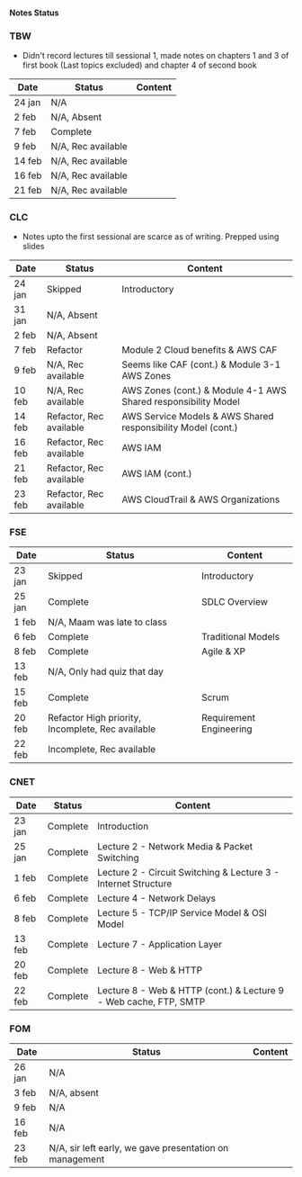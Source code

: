 #### Notes Status

### TBW
- Didn't record lectures till sessional 1, made notes on chapters 1 and 3 of first book (Last topics excluded) and chapter 4 of second book

| Date   | Status             | Content |
| ------ | ------------------ | ------- |
| 24 jan | N/A                |         |
| 2 feb  | N/A, Absent        |         |
| 7 feb  | Complete           |         |
| 9 feb  | N/A, Rec available |         |
| 14 feb | N/A, Rec available |         |
| 16 feb | N/A, Rec available |         |
| 21 feb | N/A, Rec available |         |

### CLC
- Notes upto the first sessional are scarce as of writing. Prepped using slides

| Date   | Status                  | Content                                              |
| ------ | ----------------------- | ---------------------------------------------------- |
| 24 jan | Skipped                 | Introductory                                         |
| 31 jan | N/A, Absent             |                                                      |
| 2 feb  | N/A, Absent             |                                                      |
| 7 feb  | Refactor                | Module 2 Cloud benefits & AWS CAF                    | 
| 9 feb  | N/A, Rec available      | Seems like CAF (cont.) & Module 3-1 AWS Zones           |
| 10 feb | N/A, Rec available      | AWS Zones (cont.) & Module 4-1 AWS Shared responsibility Model                                                |
| 14 feb | Refactor, Rec available | AWS Service Models & AWS Shared responsibility Model (cont.) |
| 16 feb | Refactor, Rec available | AWS IAM                                              |
| 21 feb | Refactor, Rec available | AWS IAM (cont.)                                      |
| 23 feb | Refactor, Rec available | AWS CloudTrail & AWS Organizations                   |


### FSE
| Date   | Status                                            | Content                 |
| ------ | ------------------------------------------------- | ----------------------- |
| 23 jan | Skipped                                           | Introductory            |
| 25 jan | Complete                                          | SDLC Overview           |
| 1 feb  | N/A, Maam was late to class                       |                         |
| 6 feb  | Complete                                          | Traditional Models      |
| 8 feb  | Complete                                          | Agile & XP              |
| 13 feb | N/A, Only had quiz that day                       |                         |
| 15 feb | Complete                                          | Scrum                   |
| 20 feb | Refactor High priority, Incomplete, Rec available | Requirement Engineering |
| 22 feb | Incomplete, Rec available                         |                         |

### CNET
| Date   | Status   | Content                                                           |
| ------ | -------- | ----------------------------------------------------------------- |
| 23 jan | Complete | Introduction                                                      |
| 25 jan | Complete | Lecture 2 - Network Media & Packet Switching                      |
| 1 feb  | Complete | Lecture 2 - Circuit Switching & Lecture 3 - Internet Structure    |
| 6 feb  | Complete | Lecture 4 - Network Delays                                        |
| 8 feb  | Complete | Lecture 5 - TCP/IP Service Model & OSI Model                      | 
| 13 feb | Complete | Lecture 7 - Application Layer                                     |
| 20 feb | Complete | Lecture 8 - Web & HTTP                                            |
| 22 feb | Complete | Lecture 8 - Web & HTTP (cont.) & Lecture 9 - Web cache, FTP, SMTP |

### FOM
| Date   | Status                                                  | Content |
| ------ | ------------------------------------------------------- | ------- |
| 26 jan | N/A                                                     |         |
| 3 feb  | N/A, absent                                             |         |
| 9 feb  | N/A                                                     |         |
| 16 feb | N/A                                                     |         |
| 23 feb | N/A, sir left early, we gave presentation on management |         |
